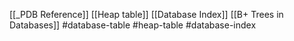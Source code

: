 


 [[_PDB Reference]]
 [[Heap table]]
 [[Database Index]]
 [[B+ Trees in Databases]]
 #database-table 
 #heap-table 
 #database-index 
 